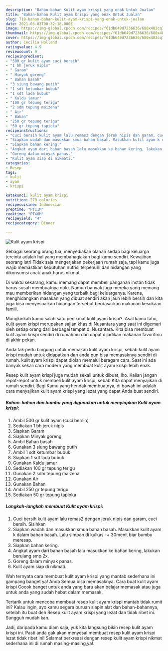 ```yaml
---
description: "Bahan-bahan Kulit ayam krispi yang enak Untuk Jualan"
title: "Bahan-bahan Kulit ayam krispi yang enak Untuk Jualan"
slug: 718-bahan-bahan-kulit-ayam-krispi-yang-enak-untuk-jualan
date: 2021-03-03T00:32:18.000Z
image: https://img-global.cpcdn.com/recipes/f61db649d7236636/680x482cq70/kulit-ayam-krispi-foto-resep-utama.jpg
thumbnail: https://img-global.cpcdn.com/recipes/f61db649d7236636/680x482cq70/kulit-ayam-krispi-foto-resep-utama.jpg
cover: https://img-global.cpcdn.com/recipes/f61db649d7236636/680x482cq70/kulit-ayam-krispi-foto-resep-utama.jpg
author: Cecilia Holland
ratingvalue: 4.9
reviewcount: 9
recipeingredient:
- "500 gr kulit ayam cuci bersih"
- "1 bh jeruk nipis"
- " Garam"
- " Minyak goreng"
- " Bahan basah"
- "3 siung bawang putih"
- "1 sdt ketumbar bubuk"
- "1 sdt lada bubuk"
- " Kaldu jamur"
- "100 gr tepung terigu"
- "2 sdm tepung maizena"
- " Air"
- " Bahan"
- "250 gr tepung terigu"
- "50 gr tepung tapioka"
recipeinstructions:
- "Cuci bersih kulit ayam lalu remas2 dengan jeruk nipis dan garam, cuci bersih. Sisihkan"
- "Siapkan wadah dan masukkan smua bahan basah. Masukkan kulit ayam k dalam bahan basah. Lalu simpan di kulkas -+ 30menit biar bumbu meresap."
- "Siapkan bahan kering."
- "Angkat ayam dari bahan basah lalu masukkan ke bahan kering, lakukan berulang smp 2x."
- "Goreng dalam minyak panas."
- "Kulit ayam siap di nikmati."
categories:
- Resep
tags:
- kulit
- ayam
- krispi

katakunci: kulit ayam krispi 
nutrition: 270 calories
recipecuisine: Indonesian
preptime: "PT11M"
cooktime: "PT46M"
recipeyield: "4"
recipecategory: Dinner

---
```



![Kulit ayam krispi](https://img-global.cpcdn.com/recipes/f61db649d7236636/680x482cq70/kulit-ayam-krispi-foto-resep-utama.jpg)

Sebagai seorang orang tua, menyediakan olahan sedap bagi keluarga tercinta adalah hal yang membahagiakan bagi kamu sendiri. Kewajiban seorang istri Tidak saja mengerjakan pekerjaan rumah saja, tapi kamu juga wajib memastikan kebutuhan nutrisi terpenuhi dan hidangan yang dikonsumsi anak-anak harus nikmat.

Di waktu  sekarang, kamu memang dapat membeli panganan instan tidak harus susah membuatnya dulu. Namun banyak juga mereka yang memang mau memberikan hidangan yang terbaik bagi keluarganya. Karena, menghidangkan masakan yang dibuat sendiri akan jauh lebih bersih dan kita juga bisa menyesuaikan hidangan tersebut berdasarkan makanan kesukaan famili. 



Mungkinkah kamu salah satu penikmat kulit ayam krispi?. Asal kamu tahu, kulit ayam krispi merupakan sajian khas di Nusantara yang saat ini digemari oleh setiap orang dari berbagai tempat di Nusantara. Kita bisa membuat kulit ayam krispi sendiri di rumahmu dan dapat dijadikan makanan favoritmu di akhir pekan.

Anda tak perlu bingung untuk memakan kulit ayam krispi, sebab kulit ayam krispi mudah untuk didapatkan dan anda pun bisa memasaknya sendiri di rumah. kulit ayam krispi dapat diolah memalui beragam cara. Saat ini ada banyak sekali cara modern yang membuat kulit ayam krispi lebih enak.

Resep kulit ayam krispi juga mudah sekali untuk dibuat, lho. Kalian jangan repot-repot untuk membeli kulit ayam krispi, sebab Kita dapat menyajikan di rumah sendiri. Bagi Kamu yang hendak membuatnya, di bawah ini adalah cara menyajikan kulit ayam krispi yang lezat yang dapat Anda buat sendiri.

<!--inarticleads1-->

##### Bahan-bahan dan bumbu yang digunakan untuk menyiapkan Kulit ayam krispi:

1. Ambil 500 gr kulit ayam (cuci bersih)
1. Sediakan 1 bh jeruk nipis
1. Siapkan  Garam
1. Siapkan  Minyak goreng
1. Ambil  Bahan basah
1. Gunakan 3 siung bawang putih
1. Ambil 1 sdt ketumbar bubuk
1. Siapkan 1 sdt lada bubuk
1. Gunakan  Kaldu jamur
1. Sediakan 100 gr tepung terigu
1. Gunakan 2 sdm tepung maizena
1. Gunakan  Air
1. Gunakan  Bahan
1. Ambil 250 gr tepung terigu
1. Sediakan 50 gr tepung tapioka




<!--inarticleads2-->

##### Langkah-langkah membuat Kulit ayam krispi:

1. Cuci bersih kulit ayam lalu remas2 dengan jeruk nipis dan garam, cuci bersih. Sisihkan
1. Siapkan wadah dan masukkan smua bahan basah. Masukkan kulit ayam k dalam bahan basah. Lalu simpan di kulkas -+ 30menit biar bumbu meresap.
1. Siapkan bahan kering.
1. Angkat ayam dari bahan basah lalu masukkan ke bahan kering, lakukan berulang smp 2x.
1. Goreng dalam minyak panas.
1. Kulit ayam siap di nikmati.




Wah ternyata cara membuat kulit ayam krispi yang mantab sederhana ini gampang banget ya! Anda Semua bisa memasaknya. Cara buat kulit ayam krispi Cocok banget untuk anda yang baru akan belajar memasak atau juga untuk anda yang sudah hebat dalam memasak.

Tertarik untuk mencoba membuat resep kulit ayam krispi mantab tidak rumit ini? Kalau ingin, ayo kamu segera buruan siapin alat dan bahan-bahannya, setelah itu buat deh Resep kulit ayam krispi yang lezat dan tidak ribet ini. Sungguh mudah kan. 

Jadi, daripada kamu diam saja, yuk kita langsung bikin resep kulit ayam krispi ini. Pasti anda gak akan menyesal membuat resep kulit ayam krispi lezat tidak ribet ini! Selamat berkreasi dengan resep kulit ayam krispi nikmat sederhana ini di rumah masing-masing,ya!.

